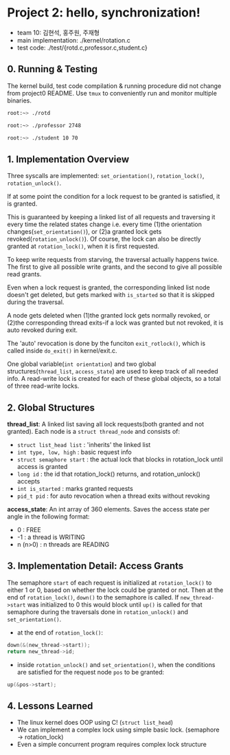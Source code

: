 # Project 2: hello, synchronization!
* team 10: 김현석, 홍주원, 주재형
* main implementation: ./kernel/rotation.c
* test code: ./test/{rotd.c,professor.c,student.c}

## 0. Running & Testing
The kernel build, test code compilation & running procedure did not change from project0 README. Use `tmux` to conveniently run and monitor multiple binaries.
```bash
root:~> ./rotd
```
```bash
root:~> ./professor 2748
```
```bash
root:~> ./student 10 70
```

## 1. Implementation Overview
Three syscalls are implemented: `set_orientation()`, `rotation_lock()`, `rotation_unlock()`.

If at some point the condition for a lock request to be granted is satisfied, it is granted.

This is guaranteed by keeping a linked list of all requests and traversing it every time the related states change
i.e. every time (1)the orientation changes(`set_orientation()`), or (2)a granted lock gets revoked(`rotation_unlock()`). Of course, the lock can also be directly granted at `rotation_lock()`, when it is first requested.

To keep write requests from starving, the traversal actually happens twice. The first to give all possible write grants, and the second to give all possible read grants.

Even when a lock request is granted, the corresponding linked list node doesn't get deleted, but gets marked with `is_started` so that it is skipped during the traversal.

A node gets deleted when (1)the granted lock gets normally revoked, or (2)the corresponding thread exits-if a lock was granted but not revoked, it is auto revoked during exit.

The 'auto' revocation is done by the funciton `exit_rotlock()`, which is called inside `do_exit()` in kernel/exit.c.

One global variable(`int orientation`) and two global structures(`thread_list`, `access_state`) are used to keep track of all needed info. A read-write lock is created for each of these global objects, so a total of three read-write locks.

## 2. Global Structures
**thread_list**: A linked list saving all lock requests(both granted and not granted). Each node is a `struct thread_node` and consists of:
* `struct list_head list`  : 'inherits' the linked list
* `int type, low, high`    : basic request info
* `struct semaphore start` : the actual lock that blocks in rotation_lock until access is granted
* `long id`                : the id that rotation_lock() returns, and rotation_unlock() accepts
* `int is_started`         : marks granted requests
* `pid_t pid`             : for auto revocation when a thread exits without revoking

**access_state**: An int array of 360 elements. Saves the access state per angle in the following format:
* 0        : FREE
* -1       : a thread is WRITING
* n (n>0)  : n threads are READING

## 3. Implementation Detail: Access Grants
The semaphore `start` of each request is initialized at `rotation_lock()` to either 1 or 0, based on whether the lock could be granted or not. Then at the end of `rotation_lock()`, `down()` to the semaphore is called. If `new_thread->start` was initialized to 0 this would block until `up()` is called for that semaphore during the traversals done in `rotation_unlock()` and `set_orientation()`.
* at the end of `rotation_lock()`:
```c
down(&(new_thread->start));
return new_thread->id;
```
* inside `rotation_unlock()` and `set_orientation()`, when the conditions are satisfied for the request node `pos` to be granted:
```c
up(&pos->start);
```

## 4. Lessons Learned
* The linux kernel does OOP using C! (`struct list_head`)
* We can implement a complex lock using simple basic lock. (semaphore -> rotation_lock)
* Even a simple concurrent program requires complex lock structure
